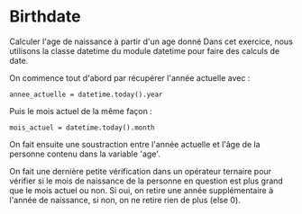 # Birthdate
Calculer l'age de naissance à partir d'un age donné 
Dans cet exercice, nous utilisons la classe datetime du module datetime pour faire des calculs de date.

On commence tout d'abord par récupérer l'année actuelle avec :

    annee_actuelle = datetime.today().year

Puis le mois actuel de la même façon :

    mois_actuel = datetime.today().month

On fait ensuite une soustraction entre l'année actuelle et l'âge de la personne contenu dans la variable 'age'.

On fait une dernière petite vérification dans un opérateur ternaire pour vérifier si le mois de naissance de la personne en question est plus grand que le mois actuel ou non. Si oui, on retire une année supplémentaire à l'année de naissance, si non, on ne retire rien de plus (else 0).
